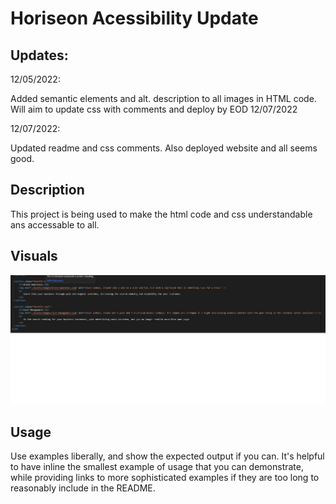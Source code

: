 # Horiseon Acessibility Update 

## Updates:
12/05/2022:

 Added semantic elements and alt. description to all images in HTML code.
Will aim to update css with comments and deploy by EOD 12/07/2022

12/07/2022: 

Updated readme and css comments. Also deployed website and all seems good.

## Description
This project is being used to make the html code and css understandable ans accessable to all.


## Visuals
![Semantics Example](https://github.com/SirTumtums/develop2/blob/main/altdesc.jpg) 

## Usage
Use examples liberally, and show the expected output if you can. It's helpful to have inline the smallest example of usage that you can demonstrate, while providing links to more sophisticated examples if they are too long to reasonably include in the README.

